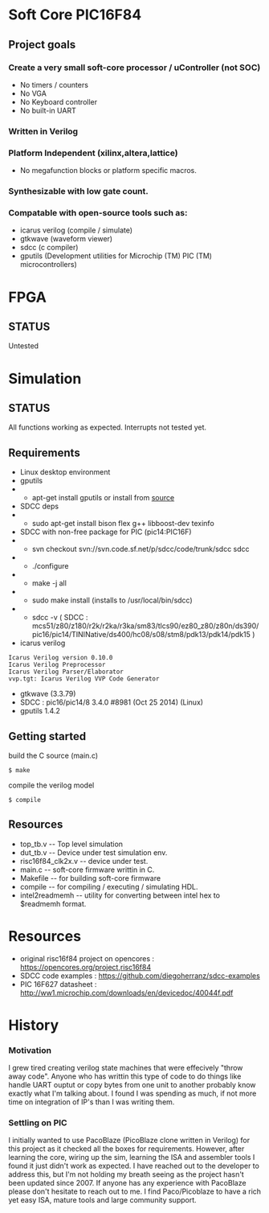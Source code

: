 # Soft Core PIC16F84
## Project goals
### Create a very small soft-core processor / uController (not SOC)
* No timers / counters
* No VGA
* No Keyboard controller
* No built-in UART
### Written in Verilog
### Platform Independent (xilinx,altera,lattice)
* No megafunction blocks or platform specific macros.
### Synthesizable with low gate count.
### Compatable with open-source tools such as:
* icarus verilog (compile / simulate)
* gtkwave (waveform viewer)
* sdcc (c compiler)
* gputils (Development utilities for Microchip (TM) PIC (TM) microcontrollers)

# FPGA
## STATUS
Untested

# Simulation
## STATUS
All functions working as expected. Interrupts not tested yet.

## Requirements
* Linux desktop environment
* gputils 
* * apt-get install gputils or install from [source](http://sourceforge.net/projects/gputils/files/gputils/)
* SDCC deps
* * sudo apt-get install bison flex g++ libboost-dev texinfo
* SDCC with non-free package for PIC (pic14:PIC16F)
* * svn checkout svn://svn.code.sf.net/p/sdcc/code/trunk/sdcc sdcc
* * ./configure
* * make -j all
* * sudo make install (installs to /usr/local/bin/sdcc)
* * sdcc -v ( SDCC : mcs51/z80/z180/r2k/r2ka/r3ka/sm83/tlcs90/ez80_z80/z80n/ds390/pic16/pic14/TININative/ds400/hc08/s08/stm8/pdk13/pdk14/pdk15 )
* icarus verilog
```
Icarus Verilog version 0.10.0 
Icarus Verilog Preprocessor
Icarus Verilog Parser/Elaborator
vvp.tgt: Icarus Verilog VVP Code Generator
```
* gtkwave (3.3.79)
* SDCC : pic16/pic14/8 3.4.0 #8981 (Oct 25 2014) (Linux)
* gputils 1.4.2

## Getting started
build the C source (main.c)

``` $ make ```

compile the verilog model

``` $ compile ```

## Resources
* top_tb.v -- Top level simulation
* dut_tb.v -- Device under test simulation env.
* risc16f84_clk2x.v -- device under test.
* main.c -- soft-core firmware writtin in C.
* Makefile -- for building soft-core firmware
* compile -- for compiling / executing / simulating HDL.
* intel2readmemh -- utility for converting between intel hex to $readmemh format.

# Resources
* original risc16f84 project on opencores : https://opencores.org/project,risc16f84
* SDCC code examples : https://github.com/diegoherranz/sdcc-examples
* PIC 16F627 datasheet : http://ww1.microchip.com/downloads/en/devicedoc/40044f.pdf

# History
### Motivation
I grew tired creating verilog state machines that were effecively "throw away code".  Anyone who has writtin this type of code to do things like handle UART ouptut or copy bytes from one unit to another probably know exactly what I'm talking about.  I found I was spending as much, if not more time on integration of IP's than I was writing them.
### Settling on PIC
I initially wanted to use PacoBlaze (PicoBlaze clone written in Verilog) for this project as it checked all the boxes for requirements.  However, after learning the core, wiring up the sim, learning the ISA and assembler tools I found it just didn't work as expected.  I have reached out to the developer to address this, but I'm not holding my breath seeing as the project hasn't been updated since 2007.  If anyone has any experience with PacoBlaze please don't hesitate to reach out to me.  I find Paco/Picoblaze to have a rich yet easy ISA, mature tools and large community support.
